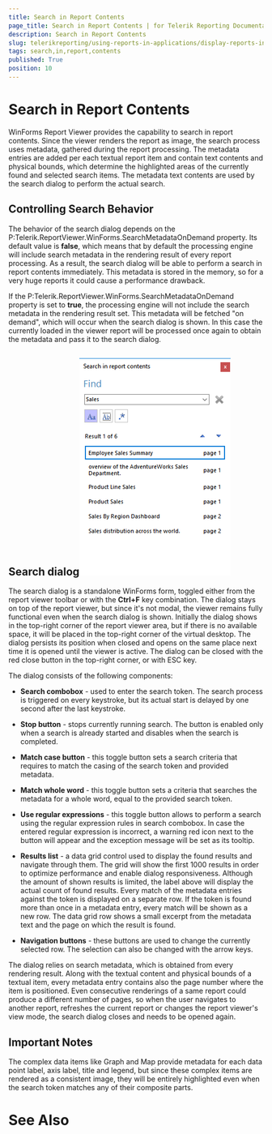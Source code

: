 ```yaml
---
title: Search in Report Contents
page_title: Search in Report Contents | for Telerik Reporting Documentation
description: Search in Report Contents
slug: telerikreporting/using-reports-in-applications/display-reports-in-applications/windows-forms-application/search-in-report-contents
tags: search,in,report,contents
published: True
position: 10
---
```


# Search in Report Contents



WinForms Report Viewer provides the capability to search in report contents. Since the viewer renders the report as image, the search process uses metadata,
        gathered during the report processing. The metadata entries are added per each textual report item and contain text contents and physical bounds, which determine
        the highlighted areas of the currently found and selected search items. The metadata text contents are used by the search dialog to perform the actual search.
      

## Controlling Search Behavior

The behavior of the search dialog depends on the P:Telerik.ReportViewer.WinForms.SearchMetadataOnDemand property.
          Its default value is __false__, which means that by default the processing engine will include search metadata in the rendering result of every
          report processing. As a result, the search dialog will be able to perform a search in report contents immediately. 
          This metadata is stored in the memory, so for a very huge reports it could cause a performance drawback.
        

If the P:Telerik.ReportViewer.WinForms.SearchMetadataOnDemand property is set to
          __true__, the processing engine will not include the search metadata in the rendering result set. This metadata will be fetched "on demand",
          which will occur when the search dialog is shown. In this case the currently loaded in the viewer report will be processed once again to obtain the metadata and pass it
          to the search dialog.
        

## Search dialog![winforms-viewer-search-dialog](images/winforms-viewer-search-dialog.png)

The search dialog is a standalone WinForms form, toggled either from the report viewer toolbar or with the __Ctrl+F__ key combination.
          The dialog stays on top of the report viewer, but since it's not modal, the viewer remains fully functional even when the search dialog is shown. 
          Initially the dialog shows in the top-right corner of the report viewer area, but if there is no available space, it will be placed in the top-right corner of the virtual desktop.
          The dialog persists its position when closed and opens on the same place next time it is opened until the viewer is active. The dialog can be closed with the red close button in the top-right corner, or with ESC key.
        

The dialog consists of the following components:
        

* __Search combobox__ - used to enter the search token. The search process is triggered on every keystroke, but its actual start is delayed by one second after the last keystroke.
            

* __Stop button__ - stops currently running search. The button is enabled only when a search is already started and disables when the search is completed.
            

* __Match case button__ - this toggle button sets a search criteria that requires to match the casing of the search token and provided metadata.
            

* __Match whole word__ - this toggle button sets a criteria that searches the metadata for a whole word, equal to the provided search token.
            

* __Use regular expressions__ - this toggle button allows to perform a search using the regular expression rules in search combobox.
              In case the entered regular expression is incorrect, a warning red icon next to the button will appear and the exception message will be set as its tooltip.
            

* __Results list__ - a data grid control used to display the found results and navigate through them. The grid will show the first 1000 results in order to optimize performance and enable dialog responsiveness. Although the amount of shown results is limited, the label above will display the actual count of found results. Every match of the metadata entries against the token is displayed on a separate row. If the token is found more than once in a metadata entry, every match will be shown as a new row. The data grid row shows a small excerpt from the metadata text and the page on which the result is found.
            

* __Navigation buttons__ - these buttons are used to change the currently selected row. The selection can also be changed with the arrow keys.
            

The dialog relies on search metadata, which is obtained from every rendering result. Along with the textual content and physical bounds of a textual item,
          every metadata entry contains also the page number where the item is positioned. Even consecutive renderings of a same report could produce a different number of pages,
          so when the user navigates to another report, refreshes the current report or changes the report viewer's view mode, the search dialog closes and needs to be opened again.
        

## Important Notes

The complex data items like Graph and Map provide metadata for each data point label, axis label, title and legend, but since these complex items are rendered 
        as a consistent image, they will be entirely highlighted even when the search token matches any of their composite parts.

# See Also
